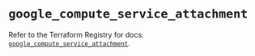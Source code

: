 # `google_compute_service_attachment`

Refer to the Terraform Registry for docs: [`google_compute_service_attachment`](https://registry.terraform.io/providers/hashicorp/google/6.40.0/docs/resources/compute_service_attachment).
